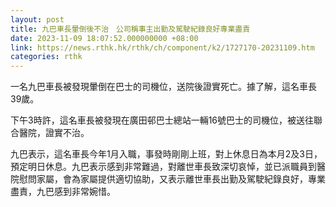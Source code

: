 ```yaml
---
layout: post
title: 九巴車長暈倒後不治　公司稱事主出勤及駕駛紀錄良好專業盡責
date: 2023-11-09 18:07:52.000000000 +08:00
link: https://news.rthk.hk/rthk/ch/component/k2/1727170-20231109.htm
categories: rthk
---
```


一名九巴車長被發現暈倒在巴士的司機位，送院後證實死亡。據了解，這名車長39歲。

下午3時許，這名車長被發現在廣田邨巴士總站一輛16號巴士的司機位，被送往聯合醫院，證實不治。

九巴表示，這名車長今年1月入職，事發時剛剛上班，對上休息日為本月2及3日，預定明日休息。九巴表示感到非常難過，對離世車長致深切哀悼，並已派職員到醫院慰問家屬，會為家屬提供適切協助，又表示離世車長出勤及駕駛紀錄良好，專業盡責，九巴感到非常婉惜。
